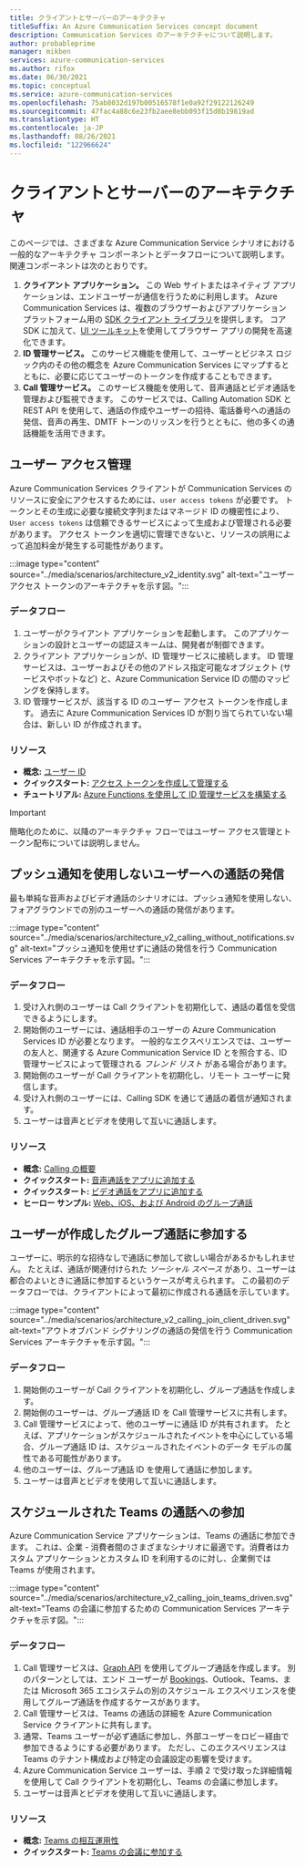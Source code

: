 ```yaml
---
title: クライアントとサーバーのアーキテクチャ
titleSuffix: An Azure Communication Services concept document
description: Communication Services のアーキテクチャについて説明します。
author: probableprime
manager: mikben
services: azure-communication-services
ms.author: rifox
ms.date: 06/30/2021
ms.topic: conceptual
ms.service: azure-communication-services
ms.openlocfilehash: 75ab8032d197b00516578f1e0a92f29122126249
ms.sourcegitcommit: 47fac4a88c6e23fb2aee8ebb093f15d8b19819ad
ms.translationtype: HT
ms.contentlocale: ja-JP
ms.lasthandoff: 08/26/2021
ms.locfileid: "122966624"
---
```

# <a name="client-and-server-architecture"></a>クライアントとサーバーのアーキテクチャ

このページでは、さまざまな Azure Communication Service シナリオにおける一般的なアーキテクチャ コンポーネントとデータフローについて説明します。 関連コンポーネントは次のとおりです。

1. **クライアント アプリケーション。** この Web サイトまたはネイティブ アプリケーションは、エンドユーザーが通信を行うために利用します。 Azure Communication Services は、複数のブラウザーおよびアプリケーション プラットフォーム用の [SDK クライアント ライブラリ](sdk-options.md)を提供します。 コア SDK に加えて、[UI ツールキット](https://aka.ms/acsstorybook)を使用してブラウザー アプリの開発を高速化できます。
1. **ID 管理サービス。**  このサービス機能を使用して、ユーザーとビジネス ロジック内のその他の概念を Azure Communication Services にマップするとともに、必要に応じてユーザーのトークンを作成することもできます。
1. **Call 管理サービス。**  このサービス機能を使用して、音声通話とビデオ通話を管理および監視できます。  このサービスでは、Calling Automation SDK と REST API を使用して、通話の作成やユーザーの招待、電話番号への通話の発信、音声の再生、DMTF トーンのリッスンを行うとともに、他の多くの通話機能を活用できます。


## <a name="user-access-management"></a>ユーザー アクセス管理

Azure Communication Services クライアントが Communication Services のリソースに安全にアクセスするためには、`user access tokens` が必要です。 トークンとその生成に必要な接続文字列またはマネージド ID の機密性により、`User access tokens` は信頼できるサービスによって生成および管理される必要があります。 アクセス トークンを適切に管理できないと、リソースの誤用によって追加料金が発生する可能性があります。

:::image type="content" source="../media/scenarios/architecture_v2_identity.svg" alt-text="ユーザー アクセス トークンのアーキテクチャを示す図。":::

### <a name="dataflows"></a>データフロー
1. ユーザーがクライアント アプリケーションを起動します。 このアプリケーションの設計とユーザーの認証スキームは、開発者が制御できます。
2. クライアント アプリケーションが、ID 管理サービスに接続します。 ID 管理サービスは、ユーザーおよびその他のアドレス指定可能なオブジェクト (サービスやボットなど) と、Azure Communication Service ID の間のマッピングを保持します。
3. ID 管理サービスが、該当する ID のユーザー アクセス トークンを作成します。 過去に Azure Communication Services ID が割り当てられていない場合は、新しい ID が作成されます。  

### <a name="resources"></a>リソース
- **概念:** [ユーザー ID](identity-model.md)
- **クイックスタート:** [アクセス トークンを作成して管理する](../quickstarts/access-tokens.md)
- **チュートリアル:** [Azure Functions を使用して ID 管理サービスを構築する](../tutorials/trusted-service-tutorial.md)

> [!IMPORTANT]
> 簡略化のために、以降のアーキテクチャ フローではユーザー アクセス管理とトークン配布については説明しません。


## <a name="calling-a-user-without-push-notifications"></a>プッシュ通知を使用しないユーザーへの通話の発信
最も単純な音声およびビデオ通話のシナリオには、プッシュ通知を使用しない、フォアグラウンドでの別のユーザーへの通話の発信があります。

:::image type="content" source="../media/scenarios/architecture_v2_calling_without_notifications.svg" alt-text="プッシュ通知を使用せずに通話の発信を行う Communication Services アーキテクチャを示す図。":::

### <a name="dataflows"></a>データフロー

1. 受け入れ側のユーザーは Call クライアントを初期化して、通話の着信を受信できるようにします。
2. 開始側のユーザーには、通話相手のユーザーの Azure Communication Services ID が必要となります。 一般的なエクスペリエンスでは、ユーザーの友人と、関連する Azure Communication Service ID とを照合する、ID 管理サービスによって管理される *フレンド リスト* がある場合があります。
3. 開始側のユーザーが Call クライアントを初期化し、リモート ユーザーに発信します。
4. 受け入れ側のユーザーには、Calling SDK を通じて通話の着信が通知されます。
5. ユーザーは音声とビデオを使用して互いに通話します。

### <a name="resources"></a>リソース
- **概念:** [Calling の概要](voice-video-calling/calling-sdk-features.md)
- **クイックスタート:** [音声通話をアプリに追加する](../quickstarts/voice-video-calling/getting-started-with-calling.md)
- **クイックスタート:** [ビデオ通話をアプリに追加する](../quickstarts/voice-video-calling/get-started-with-video-calling.md)
- **ヒーロー サンプル:** [Web、iOS、および Android のグループ通話](../samples/calling-hero-sample.md)


## <a name="joining-a-user-created-group-call"></a>ユーザーが作成したグループ通話に参加する
ユーザーに、明示的な招待なしで通話に参加して欲しい場合があるかもしれません。 たとえば、通話が関連付けられた *ソーシャル スペース* があり、ユーザーは都合のよいときに通話に参加するというケースが考えられます。 この最初のデータフローでは、クライアントによって最初に作成される通話を示しています。

:::image type="content" source="../media/scenarios/architecture_v2_calling_join_client_driven.svg" alt-text="アウトオブバンド シグナリングの通話の発信を行う Communication Services アーキテクチャを示す図。":::

### <a name="dataflows"></a>データフロー
1. 開始側のユーザーが Call クライアントを初期化し、グループ通話を作成します。
2. 開始側のユーザーは、グループ通話 ID を Call 管理サービスに共有します。
3. Call 管理サービスによって、他のユーザーに通話 ID が共有されます。 たとえば、アプリケーションがスケジュールされたイベントを中心にしている場合、グループ通話 ID は、スケジュールされたイベントのデータ モデルの属性である可能性があります。
4. 他のユーザーは、グループ通話 ID を使用して通話に参加します。
5. ユーザーは音声とビデオを使用して互いに通話します。


## <a name="joining-a-scheduled-teams-call"></a>スケジュールされた Teams の通話への参加
Azure Communication Service アプリケーションは、Teams の通話に参加できます。 これは、企業 - 消費者間のさまざまなシナリオに最適です。消費者はカスタム アプリケーションとカスタム ID を利用するのに対し、企業側では Teams が使用されます。

:::image type="content" source="../media/scenarios/architecture_v2_calling_join_teams_driven.svg" alt-text="Teams の会議に参加するための Communication Services アーキテクチャを示す図。":::


### <a name="dataflows"></a>データフロー
1. Call 管理サービスは、[Graph API](/graph/api/resources/onlinemeeting?view=graph-rest-1.0) を使用してグループ通話を作成します。 別のパターンとしては、エンド ユーザーが [Bookings](https://www.microsoft.com/microsoft-365/business/scheduling-and-booking-app)、Outlook、Teams、または Microsoft 365 エコシステムの別のスケジュール エクスペリエンスを使用してグループ通話を作成するケースがあります。
2. Call 管理サービスは、Teams の通話の詳細を Azure Communication Service クライアントに共有します。
3. 通常、Teams ユーザーが必ず通話に参加し、外部ユーザーをロビー経由で参加できるようにする必要があります。 ただし、このエクスペリエンスは Teams のテナント構成および特定の会議設定の影響を受けます。
4. Azure Communication Service ユーザーは、手順 2 で受け取った詳細情報を使用して Call クライアントを初期化し、Teams の会議に参加します。
5. ユーザーは音声とビデオを使用して互いに通話します。

### <a name="resources"></a>リソース
- **概念:** [Teams の相互運用性](teams-interop.md)
- **クイックスタート:** [Teams の会議に参加する](../quickstarts/voice-video-calling/get-started-teams-interop.md)